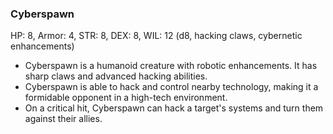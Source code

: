 ### Cyberspawn

HP: 8, Armor: 4, STR: 8, DEX: 8, WIL: 12 (d8, hacking claws, cybernetic enhancements)

- Cyberspawn is a humanoid creature with robotic enhancements. It has sharp claws and advanced hacking abilities.
- Cyberspawn is able to hack and control nearby technology, making it a formidable opponent in a high-tech environment.
- On a critical hit, Cyberspawn can hack a target's systems and turn them against their allies.

